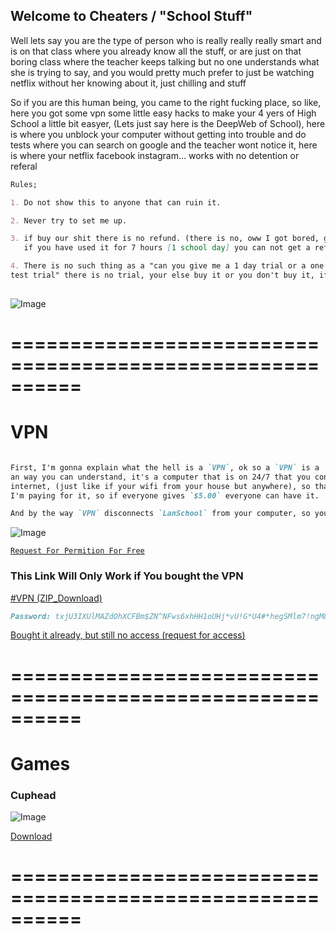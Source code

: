 ## Welcome to Cheaters / "School Stuff"

Well lets say you are the type of person who is really really really smart and is on that class where you already know all the stuff, or are just on that boring class where the teacher keeps talking but no one understands what she is trying to say, and you would pretty much prefer to just be watching netflix without her knowing about it, just chilling and stuff

So if you are this human being, you came to the right fucking place, so like, here you got some vpn some little easy hacks to make your 4 yers of High School a little bit easyer, (Lets just say here is the DeepWeb of School), here is where you unblock your computer without getting into trouble and do tests where you can search on google and the teacher wont notice it, here is where your netflix facebook instagram... works with no detention or referal


```markdown
Rules;

1. Do not show this to anyone that can ruin it.

2. Never try to set me up.

3. if buy our shit there is no refund. (there is no, oww I got bored, give me my money back)
   if you have used it for 7 hours [1 school day] you can not get a refund, from thre on

4. There is no such thing as a "can you give me a 1 day trial or a one week trial of on the day of my 
test trial" there is no trial, your else buy it or you don't buy it, if you won't buy it you won't have it.
 
```

![Image](https://cdn1.techadvisor.co.uk/cmsdata/features/3673412/what-is-vpn-how-it-works-need-of-vpn_thumb800.jpg)



# ==========================================================



# VPN

```markdown

First, I'm gonna explain what the hell is a `VPN`, ok so a `VPN` is a `Virtual Private Network`, speaking on
an way you can understand, it's a computer that is on 24/7 that you connect to so you can access the 
internet, (just like if your wifi from your house but anywhere), so thats why I'm selling it, because 
I'm paying for it, so if everyone gives `$5.00` everyone can have it.

And by the way `VPN` disconnects `LanSchool` from your computer, so your teacher may not see you `  ;)  `

```

![Image](https://computersciencewiki.org/images/b/b9/Vpn_tunnel.gif)


[`Request For Permition For Free`](https://tinyurl.com/free-vpn-request)

### This Link Will Only Work if You bought the VPN

[#VPN (ZIP_Download)](https://drive.google.com/uc?export=download&id=12oajjM5UWLQBCBj6llghqCHcpsHrIIP3)

```markdown
Password: txjU3IXUlMAZdOhXCFBm$ZN^NFws6xhHH1oUHj*vU!G*U4#*hegSMlm7!ngM8F^AG%KepDU^%4$O$*&E6PcgKdCGNk&rfZFzCD0
```

[Bought it already, but still no access (request for access)](https://tinyurl.com/rerequest-access)


# ==========================================================



# Games

### Cuphead

![Image](https://encrypted-tbn0.gstatic.com/images?q=tbn:ANd9GcS2E5fUlA-LiQy1qiGmYldwicdDZu0POisbSRgo0Baqtcv0fz9o)

[Download](https://drive.google.com/uc?export=download&id=1NJvwsNLntdIDsEGaT6aQodJHbmQyzNUY)



# ==========================================================
